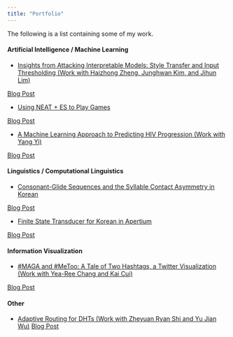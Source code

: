 ```yaml
---
title: "Portfolio"
---
```


The following is a list containing some of my work.

<!---
# TODO
* Make a post for each work explaining the project and its contribution.
* Make the code accessible.
-->

#### Artificial Intelligence / Machine Learning
- [Insights from Attacking Interpretable Models: Style Transfer and Input Thresholding (Work with Haizhong Zheng, Junghwan Kim, and Jihun Lim)](https://github.com/mindojune/mindojune.github.io/blob/master/_data/eecs598_012_project.pdf)

[Blog Post](https://mindojune.github.io/2019/08/05/01ADV.html)

- [Using NEAT + ES to Play Games](https://github.com/mindojune/mindojune.github.io/blob/master/_data/cs81.pdf)

[Blog Post](https://mindojune.github.io/2019/08/05/02NEAT+ES.html)

- [A Machine Learning Approach to Predicting HIV Progression (Work with Yang Yi)](https://github.com/mindojune/mindojune.github.io/blob/master/_data/cs68.pdf)

[Blog Post](https://mindojune.github.io/2019/08/05/03ML_HIV.html)


#### Linguistics / Computational Linguistics
- [Consonant-Glide Sequences and the Syllable Contact Asymmetry in Korean](https://github.com/mindojune/mindojune.github.io/blob/master/_data/ling85.pdf)

[Blog Post](https://mindojune.github.io/2019/08/05/04PHON.html)

- [Finite State Transducer for Korean in Apertium](https://github.com/mindojune/kor-transducer)

[Blog Post](https://mindojune.github.io/2019/08/05/05FST.html)


#### Information Visualization
- [#MAGA and #MeToo: A Tale of Two Hashtags, a Twitter Visualization (Work with Yea-Ree Chang and Kai Cui)](https://cyearee.github.io/twitter_visualization/index.html)

[Blog Post](https://mindojune.github.io/2019/08/05/06VIZ.html)


#### Other
-  [Adaptive Routing for DHTs (Work with Zheyuan Ryan Shi and Yu Jian Wu)](https://github.com/mindojune/mindojune.github.io/blob/master/_data/cs87_project.pdf)
[Blog Post](https://mindojune.github.io/2019/08/05/07DHT.html)
<!---
Should I include every work that's appropriate in length and quality, without considering its relevance?
-->
